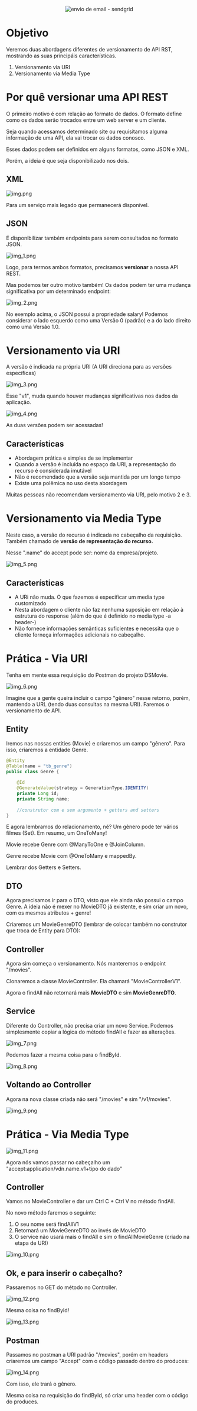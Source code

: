 <p align="center">
  <img src="https://img.shields.io/static/v1?label=Spring Essential - Dev Superior&message=Versionamento de API&color=8257E5&labelColor=000000" alt="envio de email - sendgrid" />
</p>

# Objetivo

Veremos duas abordagens diferentes de versionamento de API RST, mostrando as suas principáis características.

1. Versionamento via URI
2. Versionamento via Media Type

# Por quê versionar uma API REST

O primeiro motivo é com relação ao formato de dados. O formato define como os dados serão trocados entre um web server 
e um cliente.

Seja quando acessamos determinado site ou requisitamos alguma informação de uma API, ela vai trocar os dados conosco.

Esses dados podem ser definidos em alguns formatos, como JSON e XML.

Porém, a ideia é que seja disponibilizado nos dois. 

## XML

![img.png](img.png)

Para um serviço mais legado que permanecerá disponível.

## JSON

E disponibilizar também endpoints para serem consultados no formato JSON.

![img_1.png](img_1.png)

Logo, para termos ambos formatos, precisamos **versionar** a nossa API REST.

Mas podemos ter outro motivo também! Os dados podem ter uma mudança significativa por um determinado endpoint:

![img_2.png](img_2.png)

No exemplo acima, o JSON possui a propriedade salary! Podemos considerar o lado esquerdo como uma Versão 0 (padrão) e a
do lado direito como uma Versão 1.0.

# Versionamento via URI

A versão é indicada na própria URI (A URI direciona para as versões específicas)

![img_3.png](img_3.png)

Esse "v1", muda quando houver mudanças significativas nos dados da aplicação. 

![img_4.png](img_4.png)

As duas versões podem ser acessadas!

## Características

- Abordagem prática e simples de se implementar
- Quando a versão é incluída no espaço da URI, a representação do recurso é considerada imutável
- Não é recomendado que a versão seja mantida por um longo tempo
- Existe uma polêmica no uso desta abordagem

Muitas pessoas não recomendam versionamento via URI, pelo motivo 2 e 3.

# Versionamento via Media Type

Neste caso, a versão do recurso é indicada no cabeçalho da requisição. Também chamado de **versão de representação do 
recurso.**

Nesse ".name" do accept pode ser: nome da empresa/projeto.

![img_5.png](img_5.png)

## Características

- A URi não muda. O que fazemos é especificar um media type customizado
- Nesta abordagem o cliente não faz nenhuma suposição em relação à estrutura do response (além do que é definido no
media type -a header-)
- Não fornece informações semânticas suficientes e necessita que o cliente forneça informações adicionais no cabeçalho.

# Prática - Via URI

Tenha em mente essa requisição do Postman do projeto DSMovie.

![img_6.png](img_6.png)

Imagine que a gente queira incluir o campo "gênero" nesse retorno, porém, mantendo a URL (tendo duas consultas na 
mesma URI). Faremos o versionamento de API.

## Entity

Iremos nas nossas entities (Movie) e criaremos um campo "gênero". Para isso, criaremos a entidade Genre.

```java
@Entity
@Table(name = "tb_genre")
public class Genre {
    
    @Id
    @GenerateValue(strategy = GenerationType.IDENTITY)
    private Long id;
    private String name;
    
    //construtor com e sem argumento + getters and setters
}
```
E agora lembramos do relacionamento, né? Um gênero pode ter vários filmes (Set). Em resumo, um OneToMany!

Movie recebe Genre com @ManyToOne e @JoinColumn.

Genre recebe Movie com @OneToMany e mappedBy.

Lembrar dos Getters e Setters.

## DTO

Agora precisamos ir para o DTO, visto que ele ainda não possui o campo Genre. A ideia não é mexer no MovieDTO já
existente, e sim criar um novo, com os mesmos atributos + genre!

Criaremos um MovieGenreDTO (lembrar de colocar também no construtor que troca de Entity para DTO):

## Controller

Agora sim começa o versionamento. Nós manteremos o endpoint "/movies". 

Clonaremos a classe MovieController. Ela chamará "MovieControllerV1".

Agora o findAll não retornará mais **MovieDTO** e sim **MovieGenreDTO**.

## Service

Diferente do Controller, não precisa criar um novo Service. Podemos simplesmente copiar a lógica do método findAll e
fazer as alterações.

![img_7.png](img_7.png)

Podemos fazer a mesma coisa para o findById.

![img_8.png](img_8.png)

## Voltando ao Controller

Agora na nova classe criada não será "/movies" e sim "/v1/movies". 

![img_9.png](img_9.png)

# Prática - Via Media Type

![img_11.png](img_11.png)

Agora nós vamos passar no cabeçalho um "accept:application/vdn.name.v1+tipo do dado"

## Controller

Vamos no MovieController e dar um Ctrl C + Ctrl V no método findAll.

No novo método faremos o seguinte:

1. O seu nome será findAllV1 
2. Retornará um MovieGenreDTO ao invés de MovieDTO
3. O service não usará mais o findAll e sim o findAllMovieGenre (criado na etapa de URI)

![img_10.png](img_10.png)

## Ok, e para inserir o cabeçalho?

Passaremos no GET do método no Controller.

![img_12.png](img_12.png)

Mesma coisa no findById!

![img_13.png](img_13.png)

## Postman

Passamos no postman a URI padrão "/movies", porém em headers criaremos um campo "Accept" com o código passado dentro do
produces:

![img_14.png](img_14.png)

Com isso, ele trará o gênero.

Mesma coisa na requisição do findById, só criar uma header com o código do produces.